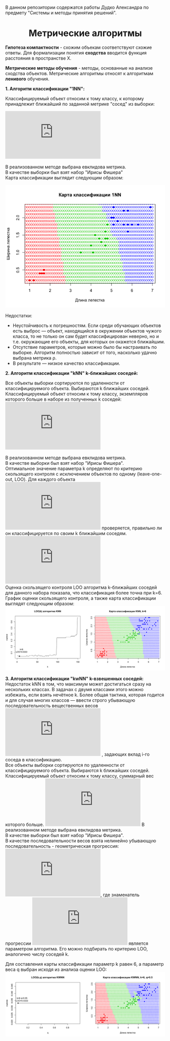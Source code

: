 В данном репозитории содержатся работы Дудко Александра по предмету "Системы и методы принятия решений".

# <center><b>Метрические алгоритмы</b></center>

**Гипотеза компактности** - схожим объекам соответствуют схожие ответы.
Для формализации понятия **сходства** вводится функция расстояния в пространстве X.

**Метрические методы обучения** - методы, основанные на анализе сходства объектов.
Метрические алгоритмы относят к алгоритмам **ленивого** обучения.

**1. Алгоритм классификации "1NN":**
   
Классифицируемый объект относим к тому классу, к которому принадлежит ближайший по заданной метрике "сосед" из выборки:

![w](https://latex.codecogs.com/gif.latex?w%28i%2C%20u%29%20%3D%20%5Bi%20%3D%201%5D%3B)

В реализованном методе выбрана евклидова метрика.  
В качестве выборки был взят набор "Ирисы Фишера"  
Карта классификации выглядит следующим образом:  

![1NN](https://github.com/SimfikDuke/Rprojects/blob/master/img/1NN_classification.png)

Недостатки:

- Неустойчивость к погрешностям. Если среди обучающих объектов есть выброс — объект, находящийся в окружении объектов чужого класса, то не только он сам будет классифицирован неверно, но и т.е. окружающие его объекты, для которых он окажется ближайшим.
- Отсутствие параметров, которые можно было бы настраивать по выборке. Алгоритм полностью зависит от того, насколько удачно выбрана метрика ρ.
- В результате — низкое качество классификации.

**2. Алгоритм классификации "kNN" k-ближайших соседей:**

Все объекты выборки сортируются по удаленности от классифицируемого объекта. Выбираются k ближайших соседей.
Классифицируемый объект относим к тому классу, экземпляров которого больше в наборе из полученных k соседей:
![w](https://latex.codecogs.com/gif.latex?w%28i%2C%20u%29%20%3D%20%5Bi%20%5Cleq%20k%5D%3B)

В реализованном методе выбрана евклидова метрика.  
В качестве выборки был взят набор "Ирисы Фишера".  
Оптимальное значение параметра k определяют по критерию скользящего контроля с исключением объектов по одному (leave-one-out, LOO). Для каждого объекта ![xi ∈ Xℓ](https://latex.codecogs.com/gif.latex?%24x_i%20%5Cin%20X%5El%24) проверяется, правильно ли он классифицируется по своим k ближайшим соседям.  
![LOO(k, X^l )= \sum_{i=1}^{l} \left [ a(x_i; X^l\setminus \lbrace x_i \rbrace , k) \neq y_i \right ] \rightarrow \min_k .](https://latex.codecogs.com/gif.latex?LOO%28k%2C%20X%5El%20%29%3D%20%5Csum_%7Bi%3D1%7D%5E%7Bl%7D%20%5Cleft%20%5B%20a%28x_i%20%3B%20X%5El%5Csetminus%20%5Clbrace%20x_i%20%5Crbrace%20%2C%20k%29%20%5Cneq%20y_i%20%5Cright%20%5D%20%5Crightarrow%20%5Cmin_k%20.)  
Оценка скользящего контроля LOO алгоритма k-ближайших соседей для данного набора показала, что классификация более точна при k=6.  
График оценки скользящего контроля, а также карта классификации выглядят следующим образом:
![KNN](https://github.com/SimfikDuke/Rprojects/blob/master/img/LOO_KNN.png)

**3. Алгоритм классификации "kwNN" k-взвешенных соседей:**  
Недостаток kNN в том, что максимум может достигаться сразу на нескольких классах. В задачах с двумя классами этого можно избежать, если взять нечётное k. Более общая тактика, которая годится и для случая многих классов — ввести строго убывающую последовательность вещественных весов ![wi](https://latex.codecogs.com/gif.latex?w_i)
, задающих вклад i-го соседа в классификацию.  
Все объекты выборки сортируются по удаленности от классифицируемого объекта. Выбираются k ближайших соседей.
Классифицируемый объект относим к тому классу, суммарный вес которого больше.
![kw](https://latex.codecogs.com/gif.latex?w%28i%2Cx%29%20%3D%20%5Bi%20%5Cleq%20k%5Dw_i)
В реализованном методе выбрана евклидова метрика.  
В качестве выборки был взят набор "Ирисы Фишера".  
В качестве последовательности весов взята нелинейно убывающую последовательность - геометрическая прогрессия: ![w_i = q^i](https://latex.codecogs.com/gif.latex?w_i%20%3D%20q%5Ei), где знаменатель прогрессии ![q ∈ (0, 1)](https://latex.codecogs.com/gif.latex?q%20%5Cin%20%280%2C%201%29%24) является параметром алгоритма. Его можно подбирать по критерию LOO, аналогично числу соседей k.  

Для составления карты классификации параметр k равен 6, а параметр веса q выбран исходя из анализа оценки LOO:
![KWNN](https://github.com/SimfikDuke/Rprojects/blob/master/img/LOO_KWNN.png)
